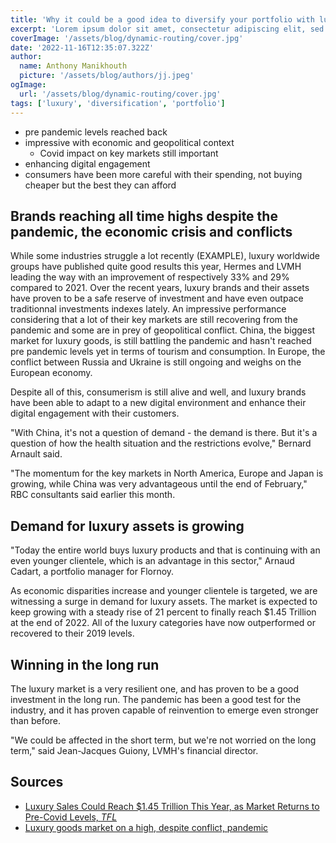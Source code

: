 ```yaml
---
title: 'Why it could be a good idea to diversify your portfolio with luxury assets?'
excerpt: 'Lorem ipsum dolor sit amet, consectetur adipiscing elit, sed do eiusmod tempor incididunt ut labore et dolore magna aliqua. Praesent elementum facilisis leo vel fringilla est ullamcorper eget. At imperdiet dui accumsan sit amet nulla facilities morbi tempus.'
coverImage: '/assets/blog/dynamic-routing/cover.jpg'
date: '2022-11-16T12:35:07.322Z'
author:
  name: Anthony Manikhouth
  picture: '/assets/blog/authors/jj.jpeg'
ogImage:
  url: '/assets/blog/dynamic-routing/cover.jpg'
tags: ['luxury', 'diversification', 'portfolio']
---
```



- pre pandemic levels reached back
- impressive with economic and geopolitical context
  - Covid impact on key markets still important
- enhancing digital engagement
- consumers have been more careful with their spending, not buying cheaper but the best they can afford


## Brands reaching all time highs despite the pandemic, the economic crisis and conflicts
While some industries struggle a lot recently (EXAMPLE), luxury worldwide groups have published quite good results this year, Hermes and LVMH leading the way with an improvement of respectively 33% and 29% compared to 2021. Over the recent years, luxury brands and their assets have proven to be a safe reserve of investment and have even outpace traditionnal investments indexes lately. An impressive performance considering that a lot of their key markets are still recovering from the pandemic and some are in prey of geopolitical conflict. China, the biggest market for luxury goods, is still battling the pandemic and hasn't reached pre pandemic levels yet in terms of tourism and consumption. In Europe, the conflict between Russia and Ukraine is still ongoing and weighs on the European economy. 

Despite all of this, consumerism is still alive and well, and luxury brands have been able to adapt to a new digital environment and enhance their digital engagement with their customers. 

"With China, it's not a question of demand - the demand is there. But it's a question of how the health situation and the restrictions evolve," Bernard Arnault said. 

"The momentum for the key markets in North America, Europe and Japan is growing, while China was very advantageous until the end of February," RBC consultants said earlier this month.

## Demand for luxury assets is growing
"Today the entire world buys luxury products and that is continuing with an even younger clientele, which is an advantage in this sector," Arnaud Cadart, a portfolio manager for Flornoy.

As economic disparities increase and younger clientele is targeted, we are witnessing a surge in demand for luxury assets. The market is expected to keep growing with a steady rise of 21 percent to finally reach $1.45 Trillion at the end of 2022. All of the luxury categories have now outperformed or recovered to their 2019 levels.

## Winning in the long run

The luxury market is a very resilient one, and has proven to be a good investment in the long run. The pandemic has been a good test for the industry, and it has proven capable of reinvention to emerge even stronger than before. 

"We could be affected in the short term, but we're not worried on the long term," said Jean-Jacques Guiony, LVMH's financial director.

## Sources
- [Luxury Sales Could Reach $1.45 Trillion This Year, as Market Returns to Pre-Covid Levels, *TFL*](https://www.thefashionlaw.com/luxury-market-sales-could-rise-to-1-45-trillion-as-categories-return-to-pre-covid-levels/)
- [Luxury goods market on a high, despite conflict, pandemic](https://www.rfi.fr/en/business/20220424-luxury-goods-market-on-a-high-despite-conflict-pandemic)